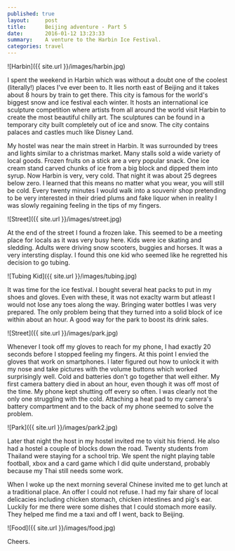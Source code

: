 ```yaml
---
published: true
layout:     post
title:      Beijing adventure - Part 5
date:       2016-01-12 13:23:33
summary:    A venture to the Harbin Ice Festival.
categories: travel
---
```


![Harbin]({{ site.url }}/images/harbin.jpg)

I spent the weekend in Harbin which was without a doubt one of the coolest (literally!) places I've ever been to. It lies north east of Beijing and it takes about 8 hours by train to get there. This city is famous for the world's biggest snow and ice festival each winter. It hosts an international ice sculpture competition where artists from all around the world visit Harbin to create the most beautiful chilly art.
The sculptures can be found in a temporary city built completely out of ice and snow. The city contains palaces and castles much like Disney Land.

My hostel was near the main street in Harbin. It was surrounded by trees and lights similar to a christmas market. Many stalls sold a wide variety of local goods. Frozen fruits on a stick are a very popular snack. One ice cream stand carved chunks of ice from a big block and dipped them into syrup.
Now Harbin is very, very cold. That night it was about 25 degrees below zero. I learned that this means no matter what you wear, you will still be cold. Every twenty minutes I would walk into a souvenir shop pretending to be very interested in their dried plums and fake liquor when in reality I was slowly regaining feeling in the tips of my fingers.

![Street]({{ site.url }}/images/street.jpg)

At the end of the street I found a frozen lake. This seemed to be a meeting place for locals as it was very busy here. Kids were ice skating and sledding. Adults were driving snow scooters, buggies and horses. It was a very intersting display. I found this one kid who seemed like he regretted his decision to go tubing.

![Tubing Kid]({{ site.url }}/images/tubing.jpg)

It was time for the ice festival. I bought several heat packs to put in my shoes and gloves. Even with these, it was not exaclty warm but atleast I would not lose any toes along the way. Bringing water bottles I was very prepared. The only problem being that they turned into a solid block of ice within about an hour. A good way for the park to boost its drink sales.

![Street]({{ site.url }}/images/park.jpg)

Whenever I took off my gloves to reach for my phone, I had exactly 20 seconds before I stopped feeling my fingers. At this point I envied the gloves that work on smartphones. I later figured out how to unlock it with my nose and take pictures with the volume buttons which worked surprisingly well.
Cold and batteries don't go together that well either. My first camera battery died in about an hour, even though it was off most of the time. My phone kept shutting off every so often. I was clearly not the only one struggling with the cold. Attaching a heat pad to my camera's battery compartment and to the back of my phone seemed to solve the problem.

![Park]({{ site.url }}/images/park2.jpg)

Later that night the host in my hostel invited me to visit his friend. He also had a hostel a couple of blocks down the road. Twenty students from Thailand were staying for a school trip. We spent the night playing table football, xbox and a card game which I did quite understand, probably because my Thai still needs some work.

When I woke up the next morning several Chinese invited me to get lunch at a traditional place. An offer I could not refuse. I had my fair share of local delicacies including chicken stomach, chicken intestines and pig's ear. Luckily for me there were some dishes that I could stomach more easily. They helped me find me a taxi and off I went, back to Beijing.

![Food]({{ site.url }}/images/food.jpg)

Cheers.